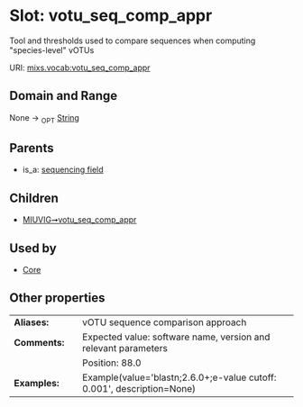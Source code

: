 
# Slot: votu_seq_comp_appr


Tool and thresholds used to compare sequences when computing "species-level" vOTUs

URI: [mixs.vocab:votu_seq_comp_appr](https://w3id.org/mixs/vocab/votu_seq_comp_appr)


## Domain and Range

None ->  <sub>OPT</sub> [String](types/String.md)

## Parents

 *  is_a: [sequencing field](sequencing_field.md)

## Children

 *  [MIUVIG➞votu_seq_comp_appr](MIUVIG_votu_seq_comp_appr.md)

## Used by

 * [Core](Core.md)

## Other properties

|  |  |  |
| --- | --- | --- |
| **Aliases:** | | vOTU sequence comparison approach |
| **Comments:** | | Expected value: software name, version and relevant parameters |
|  | | Position: 88.0 |
| **Examples:** | | Example(value='blastn;2.6.0+;e-value cutoff: 0.001', description=None) |


